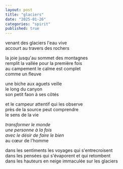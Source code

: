 ```yaml
---
layout: post
title: "glaciers"
date: "2025-01-26"
categories: "spirit"
published: true
---
```


venant des glaciers l'eau vive  
accourt au travers des rochers  

la joie jusqu'au sommet des montagnes  
remplit la vallée pour la première fois  
au campement le calme est complet  
comme un fleuve  

une biche aux aguets veille  
le long du canyon  
son petit faon à ses côtés  

et le campeur attentif qui les observe  
près de la source peut comprendre  
le sens de la vie  

*transformer le monde*  
*une personne à la fois*  
*avec le désir de faire le bien*  
au cœur de l'homme  

dans les sentiments les voyages qui s'entrecroisent  
dans les pensées qui s'évaporent et qui retombent  
dans les hauteurs en neige immaculée sur les glaciers  
